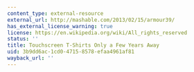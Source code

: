 ```yaml
---
content_type: external-resource
external_url: http://mashable.com/2013/02/15/armour39/
has_external_license_warning: true
license: https://en.wikipedia.org/wiki/All_rights_reserved
status: ''
title: Touchscreen T-Shirts Only a Few Years Away
uid: 3b9dd6ac-1cd0-4715-8578-efaa4961af81
wayback_url: ''
---
```

